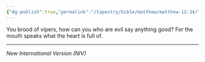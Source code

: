 ```yaml
---
{"dg-publish":true,"permalink":"/tapestry/bible/matthew/matthew-12-34/","title":"Matthew 12:34","tags":["bible-verse"],"dgHomeLink":true,"dgShowLocalGraph":true,"dgEnableSearch":true}
---
```


You brood of vipers, how can you who are evil say anything good? For the mouth speaks what the heart is full of.

---
*New International Version (NIV)*